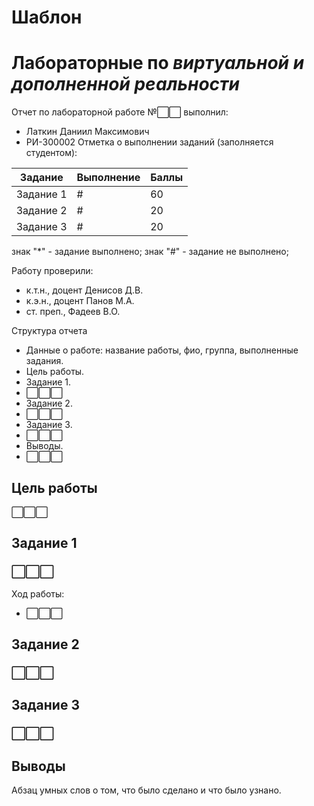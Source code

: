 # Шаблон
# Лабораторные по _виртуальной и дополненной реальности_
Отчет по лабораторной работе №⬜⬜ выполнил:
- Латкин Даниил Максимович
- РИ-300002
Отметка о выполнении заданий (заполняется студентом):

| Задание | Выполнение | Баллы |
| ------ | ------ | ------ |
| Задание 1 | # | 60 |
| Задание 2 | # | 20 |
| Задание 3 | # | 20 |

знак "*" - задание выполнено; знак "#" - задание не выполнено;

Работу проверили:
- к.т.н., доцент Денисов Д.В.
- к.э.н., доцент Панов М.А.
- ст. преп., Фадеев В.О.

Структура отчета

- Данные о работе: название работы, фио, группа, выполненные задания.
- Цель работы.
- Задание 1.
- ⬜⬜⬜
- Задание 2.
- ⬜⬜⬜
- Задание 3.
- ⬜⬜⬜
- Выводы.
- ⬜⬜⬜

## Цель работы
⬜⬜⬜

## Задание 1
### ⬜⬜⬜
Ход работы:
- ⬜⬜⬜

## Задание 2
### ⬜⬜⬜

## Задание 3
### ⬜⬜⬜

## Выводы

Абзац умных слов о том, что было сделано и что было узнано.
